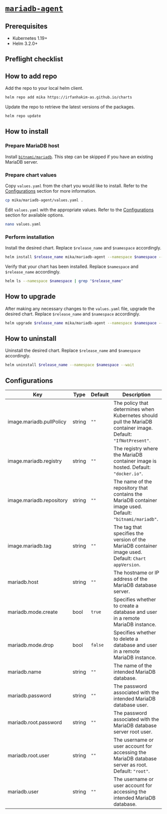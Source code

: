 # [`mariadb-agent`](https://github.com/mariadb/mariadb)

## Prerequisites

- Kubernetes 1.19+
- Helm 3.2.0+

## Preflight checklist

## How to add repo

Add the repo to your local helm client.

```sh
helm repo add mika https://irfanhakim-as.github.io/charts
```

Update the repo to retrieve the latest versions of the packages.

```sh
helm repo update
```

## How to install

### Prepare MariaDB host

Install [`bitnami/mariadb`](https://github.com/bitnami/charts/tree/main/bitnami/mariadb). This step can be skipped if you have an existing MariaDB server.

### Prepare chart values

Copy `values.yaml` from the chart you would like to install. Refer to the [Configurations](#configurations) section for more information.

```sh
cp mika/mariadb-agent/values.yaml .
```

Edit `values.yaml` with the appropriate values. Refer to the [Configurations](#Configurations) section for available options.

```sh
nano values.yaml
```

### Perform installation

Install the desired chart. Replace `$release_name` and `$namespace` accordingly.

```sh
helm install $release_name mika/mariadb-agent --namespace $namespace --create-namespace --values values.yaml --wait
```

Verify that your chart has been installed. Replace `$namespace` and `$release_name` accordingly.

```sh
helm ls --namespace $namespace | grep "$release_name"
```

## How to upgrade

After making any necessary changes to the `values.yaml` file, upgrade the desired chart. Replace `$release_name` and `$namespace` accordingly.

```sh
helm upgrade $release_name mika/mariadb-agent --namespace $namespace --values values.yaml --wait
```

## How to uninstall

Uninstall the desired chart. Replace `$release_name` and `$namespace` accordingly.

```sh
helm uninstall $release_name --namespace $namespace --wait
```

## Configurations

| Key | Type | Default | Description |
|-----|------|---------|-------------|
| image.mariadb.pullPolicy | string | `""` | The policy that determines when Kubernetes should pull the MariaDB container image. Default: `"IfNotPresent"`. |
| image.mariadb.registry | string | `""` | The registry where the MariaDB container image is hosted. Default: `"docker.io"`. |
| image.mariadb.repository | string | `""` | The name of the repository that contains the MariaDB container image used. Default: `"bitnami/mariadb"`. |
| image.mariadb.tag | string | `""` | The tag that specifies the version of the MariaDB container image used. Default: `Chart appVersion`. |
| mariadb.host | string | `""` | The hostname or IP address of the MariaDB database server. |
| mariadb.mode.create | bool | `true` | Specifies whether to create a database and user in a remote MariaDB instance. |
| mariadb.mode.drop | bool | `false` | Specifies whether to delete a database and user in a remote MariaDB instance. |
| mariadb.name | string | `""` | The name of the intended MariaDB database. |
| mariadb.password | string | `""` | The password associated with the intended MariaDB database user. |
| mariadb.root.password | string | `""` | The password associated with the MariaDB database server root user. |
| mariadb.root.user | string | `""` | The username or user account for accessing the MariaDB database server as root. Default: `"root"`. |
| mariadb.user | string | `""` | The username or user account for accessing the intended MariaDB database. |
